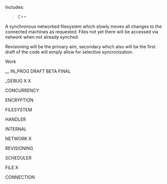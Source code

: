 Includes:
>C++

A synchronous networked filesystem which slowly moves all changes to the connected machines as requested. Files not yet there will be accessed via network when not already synched.

Revisioning will be the primary aim, secondary which also will be the first draft of the code will simply allow for selective syncronization.

Work

__								IN_PROG		DRAFT		BETA		FINAL

_DEBUG					X				X						

CONCURRENCY												

ENCRYPTION												

FILESYSTEM												

HANDLER													

INTERNAL													

NETWORK				X										

REVISIONING												

SCHEDULER

FILE							X

CONNECTION						
